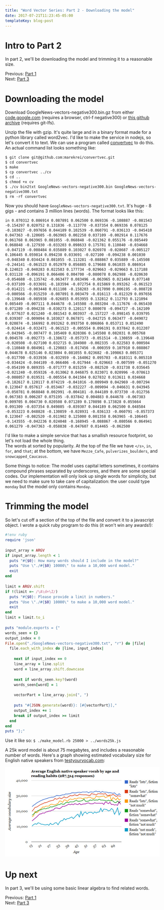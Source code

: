 ```yaml
---
title: "Word Vector Series: Part 2 - Downloading the model"
date: 2017-07-21T11:23:45-05:00
templateKey: blog-post
---
```


# Intro to Part 2

In part 2, we'll be downloading the model and trimming it to a reasonable size.

<!--more-->

Previous: [Part 1](/word-vector/2017-07-19-word-vector-pt-1) <br />
Next: [Part 3](/word-vector/2017-07-21-word-vector-pt-3)

# Downloading the model

Download GoogleNews-vectors-negative300.bin.gz from either
[code.google.com](https://code.google.com/archive/p/word2vec/) (requires a browser, ctrl-f negative300) 
or [this github archive](https://github.com/mmihaltz/word2vec-GoogleNews-vectors) (requires git-lfs).

Unzip the file with gzip.  It's quite large and in a binary format made for a python library called word2vec.  I'd
like to make the service in nodejs, so let's convert it to text.  We can use a program called [convertvec](https://github.com/marekrei/convertvec) to do this. An actual command list looks something like:

```
$ git clone git@github.com:marekrei/convertvec.git
$ cd convertvec
$ make
$ cp convertvec ../cv
$ cd ..
$ chmod +x cv
$ ./cv bin2txt GoogleNews-vectors-negative300.bin GoogleNews-vectors-negative300.txt
$ rm -rf convertvec
```

Now you should have `GoogleNews-vectors-negative300.txt`.  It's huge - 8 gigs - and contains 3 million lines (words). 
The format looks like this:
```
in 0.070312 0.086914 0.087891 0.062500 0.069336 -0.108887 -0.081543 -0.154297 0.020752 0.131836 -0.113770 -0.037354 0.069336 0.078125 -0.103027 -0.097656 0.044189 0.102539 -0.060791 -0.036133 -0.045410 0.047363 -0.120605 -0.063965 0.002258 0.037109 -0.002914 0.117676 0.061768 0.063965 0.081055 -0.068848 -0.021362 0.055176 -0.085449 0.068848 -0.127930 -0.033203 0.098633 0.175781 0.110840 -0.034668 -0.047119 -0.008484 0.035889 0.103027 0.026978 -0.028687 -0.005127 0.106445 0.059814 0.094238 0.033691 -0.027100 -0.094238 0.001030 -0.048340 0.034424 0.081055 -0.113281 -0.088867 0.035889 -0.145508 -0.244141 -0.061523 0.052979 0.056885 0.179688 0.061035 0.086914 0.124023 -0.040283 0.022583 0.177734 -0.029663 -0.029663 0.117188 0.031128 -0.096191 0.066406 0.004700 -0.080078 0.062988 -0.020630 -0.054688 -0.135742 -0.063477 0.083496 -0.063965 0.021484 0.077148 -0.037109 -0.033691 -0.183594 -0.072754 0.015869 0.093262 -0.061523 -0.014221 -0.003448 0.011108 -0.158203 -0.017090 0.006195 -0.008728 -0.080566 -0.015259 -0.087891 0.003479 -0.016113 -0.012329 0.097656 -0.139648 -0.085938 -0.026855 0.053955 0.132812 0.112793 0.121094 0.085449 -0.007111 0.044678 -0.145508 -0.003204 -0.117676 -0.065430 0.071289 -0.094238 -0.030273 0.120117 0.080078 -0.094727 -0.162109 -0.077637 0.021240 -0.081543 0.003937 -0.157227 -0.098145 0.039795 0.039307 -0.009094 0.103027 0.067871 -0.042725 0.063477 -0.049072 0.020874 -0.166992 0.093262 0.093750 0.006866 0.053711 0.052490 -0.024414 -0.032471 -0.061523 -0.005554 0.096191 0.037842 0.012207 -0.043945 -0.007477 0.105469 0.020386 0.145508 0.082031 0.005768 0.004578 -0.092773 -0.138672 -0.057373 -0.051514 -0.130859 -0.139648 -0.020508 -0.027100 0.032715 0.104980 -0.002335 -0.022583 0.000504 -0.110840 0.084961 -0.129883 -0.017456 -0.000359 0.107910 0.088867 0.044678 0.025146 0.023804 0.081055 0.023682 -0.109863 0.005371 -0.017700 -0.033936 -0.032959 -0.164062 0.095703 -0.018311 0.005310 -0.034424 -0.044189 -0.066406 -0.017944 -0.029663 -0.007599 -0.051270 -0.054199 0.089355 -0.071777 0.015259 -0.082520 -0.031738 0.035645 -0.021240 -0.059326 -0.013062 0.046875 0.023071 0.020996 -0.078613 -0.008057 0.019531 -0.005554 0.041504 0.027832 0.013611 0.034668 -0.182617 0.120117 0.074219 -0.041016 -0.009949 0.042969 -0.007294 0.123047 0.057617 -0.053467 -0.032227 -0.009094 -0.046631 0.043945 -0.050781 0.068848 0.002991 -0.004181 -0.044189 0.073730 -0.012756 0.067383 0.006287 0.075195 -0.037842 0.004883 0.044678 -0.067383 0.009705 0.004730 0.020508 0.071289 0.170898 0.173828 0.055664 0.091309 -0.037354 0.049805 -0.039307 0.044189 0.062500 0.048584 -0.053223 0.048828 -0.130859 -0.028931 -0.036133 -0.060791 -0.057373 0.123047 -0.082520 -0.011902 0.125000 0.001358 0.063965 -0.106445 -0.143555 -0.042236 0.024048 -0.168945 -0.088867 -0.080566 0.064941 0.061279 -0.047363 -0.058838 -0.047607 0.014465 -0.062500 
```

I'd like to make a simple service that has a smallish resource footprint, so let's not load the whole thing.  
The words at sorted by popularity.  At the top of the file we have `</s>`, `in`, `for`, and `that`;
at the bottom, we have `Mezze_Cafe`, `pulverizes_boulders`, and `snowcapped_Caucasus`.

Some things to notice:  The model uses capital letters sometimes, it contains compound phrases separated by
underscores, and there are some special codes.  Our implementation will only look up single words for simplicity, but 
we need to make sure to take care of capitalization:  the user could type `monday` but the model only contains `Monday`.

# Trimming the model

So let's cut off a section of the top of the file and convert it to a javascript object.  I wrote a quick 
ruby program to do this (it won't win any awards!):

```ruby
#!env ruby
require 'json'

input_array = ARGV
if input_array.length < 1
  puts "#{$0}: How many words should I include in the model?"
  puts "Use \"./#{$0} 10000\" to make a 10,000 word model."
  exit
end

limit = ARGV.shift
if !(limit =~ /\A\d+\Z/)
  puts "#{$0}: Please provide a limit in numbers."
  puts "Use \"./#{$0} 10000\" to make a 10,000 word model."
  exit
end
limit = limit.to_i

puts "module.exports = {"
words_seen = {}
output_index = 0
File.open("./GoogleNews-vectors-negative300.txt", "r") do |file|
  file.each_with_index do |line, input_index|

    next if input_index == 0
    line_array = line.split
    word = line_array.shift.downcase

    next if words_seen.key?(word)
    words_seen[word] = 1

    vectorPart = line_array.join(", ")

    puts "#{JSON.generate(word)}: [#{vectorPart}],"
    output_index += 1
    break if output_index >= limit
  end
end
puts "};"
```

Use it like so: `$ ./make_model.rb 25000 > ../words25k.js`

A 25k word model is about 75 megabytes, and includes a reasonable number of words.  Here's a graph showing
estimated vocabulary size for English native speakers from [testyourvocab.com](http://testyourvocab.com/):

![Vocab graph](./vocab1.jpg)

# Up next

In part 3, we'll be using some basic linear algebra to find related words.

Previous: [Part 1](/word-vector/2017-07-19-word-vector-pt-1) <br />
Next: [Part 3](/word-vector/2017-07-21-word-vector-pt-3)

